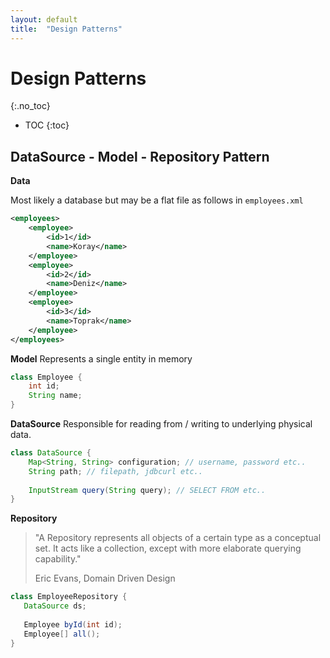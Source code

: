 ```yaml
---
layout: default
title:  "Design Patterns"
---
```


# Design Patterns
{:.no_toc}

* TOC
{:toc}

## DataSource - Model - Repository Pattern
__Data__

Most likely a database but may be a flat file as follows in `employees.xml` 
```xml
<employees>
    <employee>
        <id>1</id>
        <name>Koray</name>
    </employee>
    <employee>
        <id>2</id>
        <name>Deniz</name>
    </employee>
    <employee>
        <id>3</id>
        <name>Toprak</name>    
    </employee>
</employees>
```
__Model__
Represents a single entity in memory
```java
class Employee {
    int id;
    String name;
}
```

__DataSource__
Responsible for reading from / writing to underlying physical data.
```java
class DataSource {
    Map<String, String> configuration; // username, password etc..
    String path; // filepath, jdbcurl etc..
    
    InputStream query(String query); // SELECT FROM etc..
}
```

__Repository__
> "A Repository represents all objects of a certain type as a conceptual set. It acts like a collection, except with more elaborate querying capability."
>
> Eric Evans, Domain Driven Design
```java
class EmployeeRepository {
   DataSource ds;
   
   Employee byId(int id);
   Employee[] all(); 
}
```